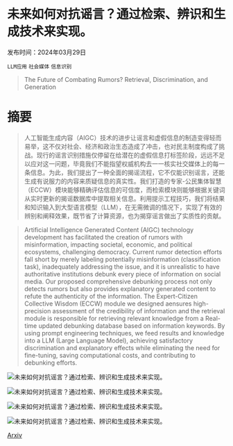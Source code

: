 # 未来如何对抗谣言？通过检索、辨识和生成技术来实现。

发布时间：2024年03月29日

`LLM应用` `社会媒体` `信息识别`

> The Future of Combating Rumors? Retrieval, Discrimination, and Generation

# 摘要

> 人工智能生成内容（AIGC）技术的进步让谣言和虚假信息的制造变得轻而易举，这不仅对社会、经济和政治生态造成了冲击，也对民主制度构成了挑战。现行的谣言识别措施仅停留在给潜在的虚假信息打标签阶段，远远不足以应对这一问题，毕竟我们不能指望权威机构去一一核实社交媒体上的每一条信息。为此，我们提出了一种全面的揭谣流程，它不仅能识别谣言，还能生成有说服力的内容来质疑信息的真实性。我们打造的专家-公民集体智慧（ECCW）模块能够精确评估信息的可信度，而检索模块则能够根据关键词从实时更新的揭谣数据库中提取相关信息。利用提示工程技巧，我们将结果和知识输入到大型语言模型（LLM），在无需微调的情况下，实现了有效的辨别和阐释效果，既节省了计算资源，也为揭穿谣言做出了实质性的贡献。

> Artificial Intelligence Generated Content (AIGC) technology development has facilitated the creation of rumors with misinformation, impacting societal, economic, and political ecosystems, challenging democracy. Current rumor detection efforts fall short by merely labeling potentially misinformation (classification task), inadequately addressing the issue, and it is unrealistic to have authoritative institutions debunk every piece of information on social media. Our proposed comprehensive debunking process not only detects rumors but also provides explanatory generated content to refute the authenticity of the information. The Expert-Citizen Collective Wisdom (ECCW) module we designed aensures high-precision assessment of the credibility of information and the retrieval module is responsible for retrieving relevant knowledge from a Real-time updated debunking database based on information keywords. By using prompt engineering techniques, we feed results and knowledge into a LLM (Large Language Model), achieving satisfactory discrimination and explanatory effects while eliminating the need for fine-tuning, saving computational costs, and contributing to debunking efforts.

![未来如何对抗谣言？通过检索、辨识和生成技术来实现。](../../../paper_images/2403.20204/2.png)

![未来如何对抗谣言？通过检索、辨识和生成技术来实现。](../../../paper_images/2403.20204/frame.png)

![未来如何对抗谣言？通过检索、辨识和生成技术来实现。](../../../paper_images/2403.20204/expert.png)

![未来如何对抗谣言？通过检索、辨识和生成技术来实现。](../../../paper_images/2403.20204/citizen.png)

[Arxiv](https://arxiv.org/abs/2403.20204)